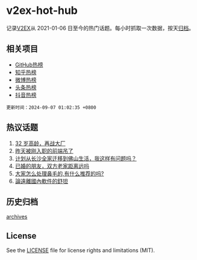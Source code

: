 # v2ex-hot-hub

 记录[V2EX](https://www.v2ex.com/)从 2021-01-06 日至今的热门话题。每小时抓取一次数据，按天[归档](archives)。
 
 ## 相关项目

- [GitHub热榜](https://github.com/it985/github-hot-hub)
- [知乎热榜](https://github.com/it985/zhihu-hot-hub)
- [微博热榜](https://github.com/it985/weibo-hot-hub)
- [头条热榜](https://github.com/it985/toutiao-hot-hub)
- [抖音热榜](https://github.com/it985/douyin-hot-hub)


 `更新时间：2024-09-07 01:02:35 +0800`

## 热议话题

1. [32 岁高龄，再战大厂](https://www.v2ex.com/t/1070623)
1. [昨天被刚入职的前端吊了](https://www.v2ex.com/t/1070614)
1. [计划从长沙全家迁移到佛山生活，我这样有问题吗？](https://www.v2ex.com/t/1070716)
1. [已婚的朋友，双方老家距离远吗](https://www.v2ex.com/t/1070590)
1. [大家怎么处理鼻毛的,有什么推荐的吗?](https://www.v2ex.com/t/1070608)
1. [論遠離國內軟件的舒坦](https://www.v2ex.com/t/1070599)

## 历史归档

[archives](archives)

## License

See the [LICENSE](LICENSE) file for license rights and limitations (MIT).

